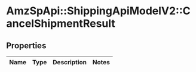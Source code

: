 # AmzSpApi::ShippingApiModelV2::CancelShipmentResult

## Properties
Name | Type | Description | Notes
------------ | ------------- | ------------- | -------------

